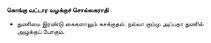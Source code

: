 **கொங்கு வட்டார வழக்குச் சொல்லகராதி**
- துணியை இரண்டு கைகளாலும் கசக்குதல். நல்லா கும்மு அப்பதா துணில் அழுக்குப் போகும்.

